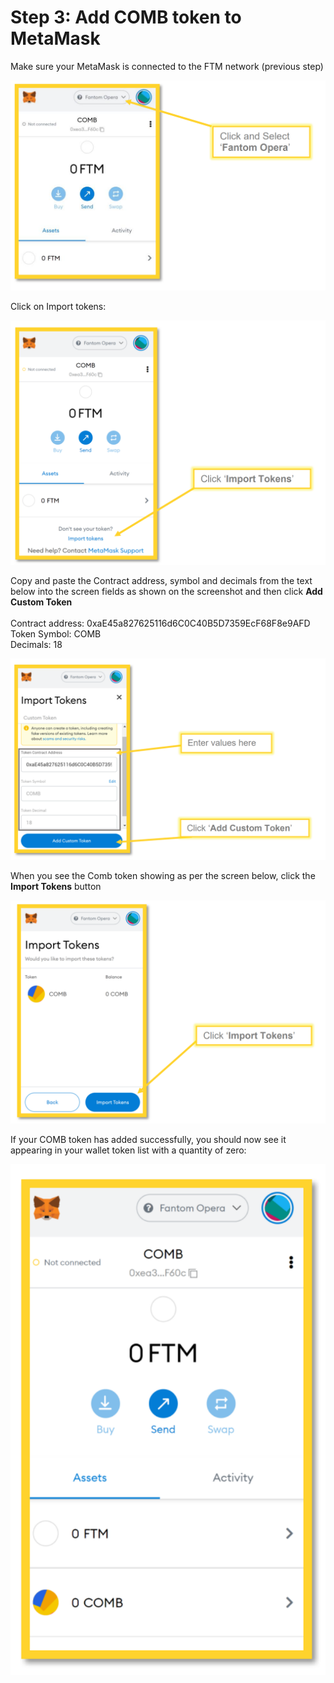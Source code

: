 # Step 3: Add COMB token to MetaMask

Make sure your MetaMask is connected to the FTM network (previous step)

![](<../../.gitbook/assets/image (28).png>)

Click on Import tokens:

![](<../../.gitbook/assets/image (21).png>)

Copy and paste the Contract address, symbol and decimals from the text below into the screen fields as shown on the screenshot and then click **Add Custom Token** \
\
Contract address: 0xaE45a827625116d6C0C40B5D7359EcF68F8e9AFD \
Token Symbol: COMB \
Decimals: 18

![](<../../.gitbook/assets/image (18) (1).png>)

When you see the Comb token showing as per the screen below, click the **Import Tokens** button

![](<../../.gitbook/assets/image (7).png>)

If your COMB token has added successfully, you should now see it appearing in your wallet token list with a quantity of zero:

![](<../../.gitbook/assets/image (11).png>)
